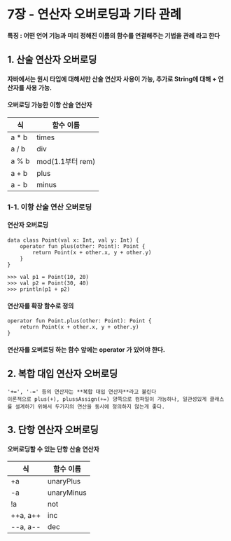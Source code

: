 # 7장 - 연산자 오버로딩과 기타 관례
#### 특징 : 어떤 언어 기능과 미리 정해진 이름의 함수를 연결해주는 기법을 **관례** 라고 한다

## 1. 산술 연산자 오버로딩
#### 자바에서는 원시 타입에 대해서만 산술 연산자 사용이 가능, 추가로 String에 대해 + 연산자를 사용 가능.

#### 오버로딩 가능한 이항 산술 연산자
식 | 함수 이름
------------ | -------------
a * b | times
a / b | div
a % b | mod(1.1부터 rem)
a + b | plus
a - b | minus

### 1-1. 이항 산술 연산 오버로딩
#### 연산자 오버로딩
```
data class Point(val x: Int, val y: Int) {
	operator fun plus(other: Point): Point {
		return Point(x + other.x, y + other.y)
	}
}
		
>>> val p1 = Point(10, 20)
>>> val p2 = Point(30, 40)
>>> println(p1 + p2)
```
	
#### 연산자를 확장 함수로 정의
```
operator fun Point.plus(other: Point): Point {
	return Point(x + other.x, y + other.y)
}
```
	
#### 연산자를 오버로딩 하는 함수 앞에는 **operator** 가 있어야 한다.

## 2. 복합 대입 연산자 오버로딩
	'+=', '-=' 등의 연산자는 **복합 대입 연산자**라고 불린다
	이론적으로 plus(+), plussAssign(+=) 양쪽으로 컴파일이 가능하나, 일관성있게 클래스를 설계하기 위해서 두가지의 연산을 동시에 정의하지 않는게 좋다.
	
## 3. 단항 연산자 오버로딩
#### 오버로딩할 수 있는 단항 산술 연산자
식 | 함수 이름
------------ | -------------
+a | unaryPlus
-a | unaryMinus
!a | not
++a, a++ | inc
--a, a-- | dec
